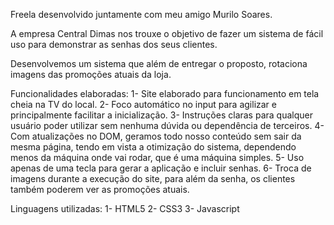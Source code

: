 Freela desenvolvido juntamente com meu amigo Murilo Soares.

A empresa Central Dimas nos trouxe o objetivo de fazer um sistema de fácil uso para demonstrar as senhas dos seus clientes.

Desenvolvemos um sistema que além de entregar o proposto, rotaciona imagens das promoções atuais da loja.

Funcionalidades elaboradas:
1- Site elaborado para funcionamento em tela cheia na TV do local.
2- Foco automático no input para agilizar e principalmente facilitar a inicialização.
3- Instruções claras para qualquer usuário poder utilizar sem nenhuma dúvida ou dependência de terceiros.
4- Com atualizações no DOM, geramos todo nosso conteúdo sem sair da mesma página, tendo em vista a otimização do sistema, dependendo menos da máquina onde vai rodar, que é uma máquina simples.
5- Uso apenas de uma tecla para gerar a aplicação e incluir senhas.
6- Troca de imagens durante a execução do site, para além da senha, os clientes também poderem ver as promoções atuais.

Linguagens utilizadas:
1- HTML5
2- CSS3 
3- Javascript
